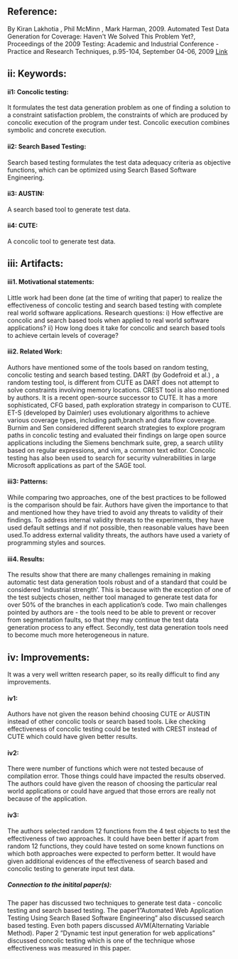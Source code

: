 Reference:
-----------

By Kiran Lakhotia , Phil McMinn , Mark Harman, 2009. Automated Test Data Generation for Coverage: Haven't We Solved This Problem Yet?, Proceedings of the 2009 Testing: Academic and Industrial Conference - Practice and Research Techniques, p.95-104, September 04-06, 2009 [Link](http://ieeexplore.ieee.org.prox.lib.ncsu.edu/stamp/stamp.jsp?tp=&arnumber=5381642&tag=1)

ii: Keywords:
------------------
#### ii1: Concolic testing:
It formulates the test data generation problem as one of finding a solution to a constraint satisfaction problem, the constraints of which are produced by concolic execution of the program under test. Concolic execution combines symbolic  and concrete execution.

#### ii2: Search Based Testing: 
Search based testing formulates the test data adequacy criteria as objective functions, which can be optimized using Search Based Software Engineering.

#### ii3: AUSTIN: 
A search based tool to generate test data.

#### ii4: CUTE: 
A concolic tool to generate test data.

iii: Artifacts:
---------------
#### iii1. Motivational statements:
Little work had been done (at the time of writing that paper) to realize the effectiveness of concolic testing and search based testing with complete real world software applications. 
Research questions:
i) How effective are concolic and search based tools when applied to real world software applications?
ii) How long does it take for concolic and search based tools to achieve certain levels of coverage?

#### iii2. Related Work: 
Authors have mentioned some of the tools based on random testing, concolic testing and search based testing. DART (by Godefroid et al.) , a random testing tool, is  different from CUTE as DART does not attempt to solve constraints involving memory locations.
CREST tool is also mentioned by authors. It is a recent open-source successor to CUTE. It has  a more sophisticated, CFG based, path exploration strategy in comparison to CUTE.
ET-S (developed by Daimler) uses evolutionary algorithms to achieve various coverage types, including path,branch and data flow coverage.
Burnim and Sen  considered different search strategies to explore program paths in concolic testing and evaluated their findings on large open source applications including the Siemens benchmark suite, grep, a search utility based on regular expressions, and vim, a common text editor.
Concolic testing has also been used to search for security vulnerabilities in large Microsoft applications as part of the SAGE tool.

#### iii3: Patterns:
 While comparing two approaches, one of the best practices to be followed is the comparison should be fair.
Authors have given the importance to that and mentioned how they have tried to avoid any threats to validity of their findings. To address internal validity threats to the experiments, they have used default settings and if not possible, then reasonable values have been used.To address external validity threats, the authors have used a variety of programming styles and sources.

#### iii4. Results: 
The results show that there are many challenges remaining in making automatic test data generation tools robust and of a standard that could be considered ‘industrial strength’.
This is because with the exception of one of the test subjects chosen, neither tool managed to generate test data for over 50% of the branches in each application’s code.
Two main challenges pointed by authors are -  the tools need to be able to prevent or recover from segmentation faults, so that they may continue the test data generation process to any effect. Secondly, test data generation tools need to become much more heterogeneous in nature.

iv: Improvements:
-------------
It was a very well written research paper, so its really difficult to find any improvements.

#### iv1: 
Authors have not given the reason behind choosing CUTE or AUSTIN instead of other concolic tools or search based tools. Like checking effectiveness of concolic testing could be tested with CREST instead of CUTE which could have given better results.

#### iv2: 
There were number of functions which were not tested because of compilation error. Those things could have impacted the results observed. The authors could have given the reason of choosing the particular real world applications or could have argued that those errors are really not because of the application.

#### iv3:
The authors selected random 12 functions from the 4 test objects  to test the effectiveness of two approaches. It could have been better if apart from random 12 functions, they could have tested on some known functions on which both approaches were expected to perform better. It would have given additional evidences of the effectiveness of search based and concolic testing to generate input test data.

##### Connection to the initital paper(s):
The paper has discussed two techniques to generate test data - concolic testing and search based testing. The paper1”Automated Web Application Testing Using Search Based Software Engineering”  also discussed search based testing. Even both papers discussed AVM(Alternating Variable Method).
Paper 2 ”Dynamic test input generation for web applications” discussed concolic testing which is one of the technique whose effectiveness was measured in this paper. 


